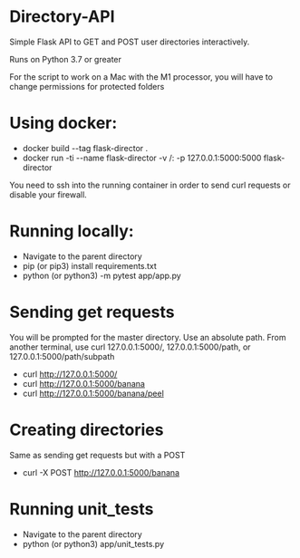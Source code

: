 # Directory-API
Simple Flask API to GET and POST user directories interactively.

Runs on Python 3.7 or greater

For the script to work on a Mac with the M1 processor, you will have to change permissions for protected folders

# Using docker:
  - docker build --tag flask-director .
  - docker run -ti --name flask-director -v /:<path to app.py>  -p 127.0.0.1:5000:5000 flask-director

You need to ssh into the running container in order to send curl requests or disable your firewall.

# Running locally:
  - Navigate to the parent directory
  - pip (or pip3) install requirements.txt
  - python (or python3) -m pytest app/app.py
  
 # Sending get requests
 You will be prompted for the master directory.  Use an absolute path.
 From another terminal, use curl 127.0.0.1:5000/, 127.0.0.1:5000/path, or 127.0.0.1:5000/path/subpath
 
  - curl http://127.0.0.1:5000/
  - curl http://127.0.0.1:5000/banana
  - curl http://127.0.0.1:5000/banana/peel
 
 # Creating directories
 Same as sending get requests but with a POST
 - curl -X POST http://127.0.0.1:5000/banana
 
 # Running unit_tests
  - Navigate to the parent directory
  - python (or python3) app/unit_tests.py

